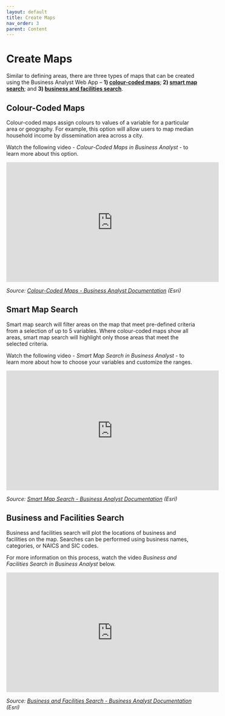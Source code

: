 ```yaml
---
layout: default
title: Create Maps
nav_order: 3
parent: Content
---
```


# Create Maps

Similar to defining areas, there are three types of maps that can be created using the Business Analyst Web App – **1) [colour-coded maps](#colour-coded-maps)**; **2) [smart map search](#smart-map-search)**; and **3) [business and facilities search](#business-and-facilities-search)**. 

## Colour-Coded Maps

Colour-coded maps assign colours to values of a variable for a particular area or geography. For example, this option will allow users to map median household income by dissemination area across a city. 

Watch the following video - *Colour-Coded Maps in Business Analyst* - to learn more about this option.

<iframe width="560" height="315" src="https://www.youtube.com/embed/aCGDqZy7WKU" frameborder="0" allow="accelerometer; autoplay; clipboard-write; encrypted-media; gyroscope; picture-in-picture" allowfullscreen></iframe>

*Source: [Colour-Coded Maps - Business Analyst Documentation](https://doc.arcgis.com/en/business-analyst/web/color-coded-maps.htm) (Esri)*

## Smart Map Search

Smart map search will filter areas on the map that meet pre-defined criteria from a selection of up to 5 variables. Where colour-coded maps show all areas, smart map search will highlight only those areas that meet the selected criteria.

Watch the following video - *Smart Map Search in Business Analyst* - to learn more about how to choose your variables and customize the ranges.

<iframe width="560" height="315" src="https://www.youtube.com/embed/C5hgJy64KJ0" frameborder="0" allow="accelerometer; autoplay; clipboard-write; encrypted-media; gyroscope; picture-in-picture" allowfullscreen></iframe>

*Source: [Smart Map Search - Business Analyst Documentation](https://doc.arcgis.com/en/business-analyst/web/smart-map-search.htm) (Esri)*

## Business and Facilities Search

Business and facilities search will plot the locations of business and facilities on the map. Searches can be performed using business names, categories, or NAICS and SIC codes.

For more information on this process, watch the video *Business and Facilities Search in Business Analyst* below.

<iframe width="560" height="315" src="https://www.youtube.com/embed/doFbxgJwp5E" frameborder="0" allow="accelerometer; autoplay; clipboard-write; encrypted-media; gyroscope; picture-in-picture" allowfullscreen></iframe>

*Source: [Business and Facilities Search - Business Analyst Documentation](https://doc.arcgis.com/en/business-analyst/web/business-and-facilties-search.htm) (Esri)*
